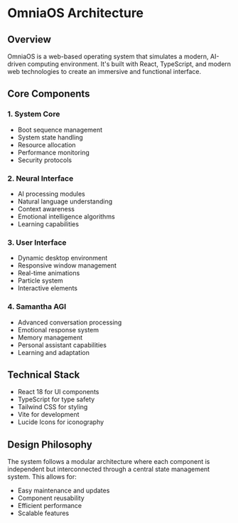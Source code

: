 # OmniaOS Architecture

## Overview
OmniaOS is a web-based operating system that simulates a modern, AI-driven computing environment. It's built with React, TypeScript, and modern web technologies to create an immersive and functional interface.

## Core Components

### 1. System Core
- Boot sequence management
- System state handling
- Resource allocation
- Performance monitoring
- Security protocols

### 2. Neural Interface
- AI processing modules
- Natural language understanding
- Context awareness
- Emotional intelligence algorithms
- Learning capabilities

### 3. User Interface
- Dynamic desktop environment
- Responsive window management
- Real-time animations
- Particle system
- Interactive elements

### 4. Samantha AGI
- Advanced conversation processing
- Emotional response system
- Memory management
- Personal assistant capabilities
- Learning and adaptation

## Technical Stack
- React 18 for UI components
- TypeScript for type safety
- Tailwind CSS for styling
- Vite for development
- Lucide Icons for iconography

## Design Philosophy
The system follows a modular architecture where each component is independent but interconnected through a central state management system. This allows for:
- Easy maintenance and updates
- Component reusability
- Efficient performance
- Scalable features 